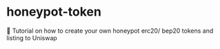 # honeypot-token
💎 Tutorial on how to create your own honeypot erc20/ bep20 tokens and listing to Uniswap
